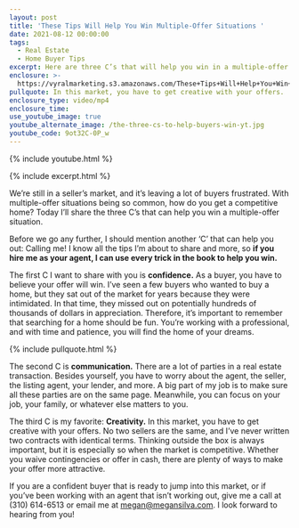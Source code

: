 ```yaml
---
layout: post
title: 'These Tips Will Help You Win Multiple-Offer Situations '
date: 2021-08-12 00:00:00
tags:
  - Real Estate
  - Home Buyer Tips
excerpt: Here are three C’s that will help you win in a multiple-offer situation.
enclosure: >-
  https://vyralmarketing.s3.amazonaws.com/These+Tips+Will+Help+You+Win+Multiple-Offer+Situations.mp4
pullquote: In this market, you have to get creative with your offers.
enclosure_type: video/mp4
enclosure_time:
use_youtube_image: true
youtube_alternate_image: /the-three-cs-to-help-buyers-win-yt.jpg
youtube_code: 9ot32C-0P_w
---
```

{% include youtube.html %}

{% include excerpt.html %}

We’re still in a seller’s market, and it’s leaving a lot of buyers frustrated. With multiple-offer situations being so common, how do you get a competitive home? Today I’ll share the three C’s that can help you win a multiple-offer situation.&nbsp;

Before we go any further, I should mention another ‘C’ that can help you out: Calling me\! I know all the tips I’m about to share and more, so **if you hire me as your agent, I can use every trick in the book to help you win.&nbsp;**

The first C I want to share with you is **confidence.** As a buyer, you have to believe your offer will win. I’ve seen a few buyers who wanted to buy a home, but they sat out of the market for years because they were intimidated. In that time, they missed out on potentially hundreds of thousands of dollars in appreciation. Therefore, it’s important to remember that searching for a home should be fun. You’re working with a professional, and with time and patience, you will find the home of your dreams.&nbsp;

{% include pullquote.html %}

The second C is **communication.** There are a lot of parties in a real estate transaction. Besides yourself, you have to worry about the agent, the seller, the listing agent, your lender, and more. A big part of my job is to make sure all these parties are on the same page. Meanwhile, you can focus on your job, your family, or whatever else matters to you.&nbsp;

The third C is my favorite: **Creativity.** In this market, you have to get creative with your offers. No two sellers are the same, and I’ve never written two contracts with identical terms. Thinking outside the box is always important, but it is especially so when the market is competitive. Whether you waive contingencies or offer in cash, there are plenty of ways to make your offer more attractive.&nbsp;

If you are a confident buyer that is ready to jump into this market, or if you’ve been working with an agent that isn’t working out, give me a call at (310) 614-6513 or email me at [megan@megansilva.com](mailto:megan@megansilva.com). I look forward to hearing from you\!
